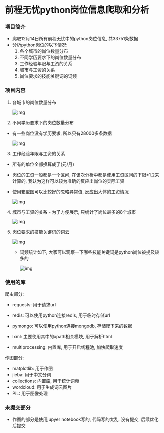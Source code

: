 # 前程无忧python岗位信息爬取和分析

### 项目简介

- 爬取12月14日所有前程无忧中的python岗位信息, 共33751条数据
- 分析python岗位的以下情况:
  1. 各个城市的岗位数量分布
  2. 不同学历要求下的岗位数量分布
  3. 工作经验年限与工资的关系
  4. 城市与工资的关系
  5. 岗位要求的技能关键词的词频

### 项目内容

1. 各城市的岗位数量分布

   ![img](https://github.com/397460848/51job-spider-and-data-analysis/blob/master/images/%E5%9C%B0%E5%8C%BA%E8%81%8C%E4%BD%8D%E6%95%B0%E9%87%8F%E5%88%86%E5%B8%83%E5%9B%BE.png)

 2. 不同学历要求下的岗位数量分布
  - 有一些岗位没有学历要求, 所以只有28000多条数据

      ![img](https://github.com/397460848/51job-spider-and-data-analysis/blob/master/images/%E5%AD%A6%E5%8E%86%E8%81%8C%E4%BD%8D%E6%95%B0%E9%87%8F%E5%88%86%E5%B8%83%E5%9B%BE.jpg)

  3. 工作经验年限与工资的关系
  - 所有的单位全部换算成了(元/月)
  - 岗位的工资一般都是一个区间, 在该次分析中都是使用工资区间的下限*1.2来计算的, 我认为这样可以较为准确的反应出岗位的实际工资
  - 使用箱型图可以比较好的忽略异常值, 反应出大体的工资情况

      ![img](https://github.com/397460848/51job-spider-and-data-analysis/blob/master/images/%E5%B7%A5%E4%BD%9C%E7%BB%8F%E9%AA%8C%E4%B8%8E%E5%B7%A5%E8%B5%84%E7%AE%B1%E5%9E%8B%E5%9B%BE.jpg)

  4. 城市与工资的关系
         - 为了方便展示, 只统计了岗位最多的8个城市

      ![img](https://github.com/397460848/51job-spider-and-data-analysis/blob/master/images/%E5%9F%8E%E5%B8%82%E4%B8%8E%E5%B7%A5%E8%B5%84%E7%AE%B1%E5%9E%8B%E5%9B%BE.jpg)

  5. 岗位要求的技能关键词的词云

      ![img](https://github.com/397460848/51job-spider-and-data-analysis/blob/master/images/python%E6%8A%80%E8%83%BD%E8%AF%8D%E4%BA%91%E5%9B%BE.jpg)

      - 词频统计如下, 大家可以观察一下哪些技能关键词是python岗位被提及较多的

        ![img](https://github.com/397460848/51job-spider-and-data-analysis/blob/master/images/%E8%AF%8D%E9%A2%91%E8%A1%A8.png)

      

### 使用的库

爬虫部分: 

- requests: 用于请求url

- redis: 可以使用python连接redis, 用于临时存储url

- pymongo: 可以使用python连接mongodb, 存储爬下来的数据
- lxml: 主要使用其中的xpath相关模块, 用于解析html
- multiprocessing:  内置库, 用于开启线程池, 加快爬取速度

作图部分: 

- matplotlib: 用于作图
- jieba: 用于中文分词
- collections: 内置库, 用于统计词频
- wordcloud: 用于生成词云图片
- PIL: 用于图像处理

### 未提交部分
- 作图的部分是使用jupyer notebook写的, 代码写的太乱, 没有提交, 后续优化后提交
